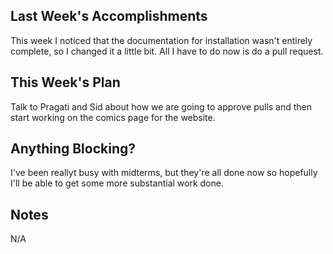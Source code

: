 ## Last Week's Accomplishments

This week I noticed that the documentation for installation wasn't entirely complete, so I changed it a little bit. All I have to do now is do a pull request.

## This Week's Plan

Talk to Pragati and Sid about how we are going to approve pulls and then start working on the comics page for the website.

## Anything Blocking?

I've been reallyt busy with midterms, but they're all done now so hopefully I'll be able to get some more substantial work done.

## Notes

N/A
